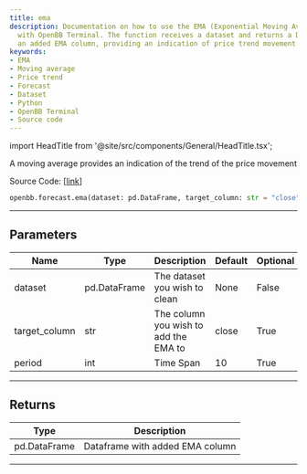 ```yaml
---
title: ema
description: Documentation on how to use the EMA (Exponential Moving Average) function
  with OpenBB Terminal. The function receives a dataset and returns a DataFrame with
  an added EMA column, providing an indication of price trend movement.
keywords:
- EMA
- Moving average
- Price trend
- Forecast
- Dataset
- Python
- OpenBB Terminal
- Source code
---
```


import HeadTitle from '@site/src/components/General/HeadTitle.tsx';

<HeadTitle title="forecast.ema - Reference | OpenBB SDK Docs" />

A moving average provides an indication of the trend of the price movement

Source Code: [[link](https://github.com/OpenBB-finance/OpenBBTerminal/tree/main/openbb_terminal/forecast/forecast_model.py#L159)]

```python
openbb.forecast.ema(dataset: pd.DataFrame, target_column: str = "close", period: int = 10)
```

---

## Parameters

| Name | Type | Description | Default | Optional |
| ---- | ---- | ----------- | ------- | -------- |
| dataset | pd.DataFrame | The dataset you wish to clean | None | False |
| target_column | str | The column you wish to add the EMA to | close | True |
| period | int | Time Span | 10 | True |


---

## Returns

| Type | Description |
| ---- | ----------- |
| pd.DataFrame | Dataframe with added EMA column |
---
